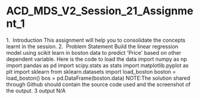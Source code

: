 # ACD_MDS_V2_Session_21_Assignment_1
1.​​ ​ Introduction
This assignment will help you to consolidate the concepts learnt in the session.
2.​​ ​ Problem Statement
Build the linear regression model using scikit learn in boston data to predict 'Price'
based on other dependent variable.
Here is the code to load the data
import numpy as np
import pandas as pd
import scipy.stats as stats
import matplotlib.pyplot as plt
import sklearn
from sklearn.datasets import load_boston
boston = load_boston()
bos = pd.DataFrame(boston.data)
NOTE:The solution shared through Github should contain the source code used and the screenshot of the output.
3 output
N/A

